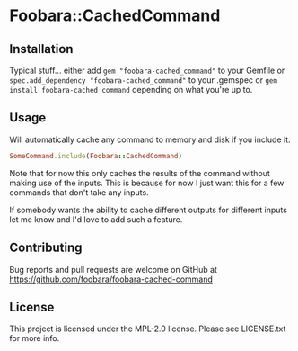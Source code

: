 # Foobara::CachedCommand

## Installation

Typical stuff... either add `gem "foobara-cached_command"` to your Gemfile or `spec.add_dependency "foobara-cached_command"` 
to your .gemspec or `gem install foobara-cached_command` depending on what you're up to.

## Usage

Will automatically cache any command to memory and disk if you include it.

```ruby
SomeCommand.include(Foobara::CachedCommand)
```

Note that for now this only caches the results of the command without making use of the inputs.
This is because for now I just want this for a few commands that don't take any inputs.

If somebody wants the ability to cache different outputs for different inputs let me know and I'd love to add
such a feature.

## Contributing

Bug reports and pull requests are welcome on GitHub
at https://github.com/foobara/foobara-cached-command

## License

This project is licensed under the MPL-2.0 license. Please see LICENSE.txt for more info.

